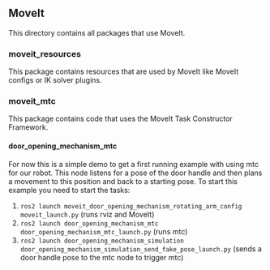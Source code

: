 ## MoveIt

This directory contains all packages that use MoveIt.

### moveit_resources

This package contains resources that are used by MoveIt like MoveIt configs or IK solver plugins.

### moveit_mtc

This package contains code that uses the MoveIt Task Constructor Framework.

#### door_opening_mechanism_mtc

For now this is a simple demo to get a first running example with using mtc for our robot. This node listens for a 
pose of the door handle and then plans a movement to this position and back to a starting pose. To start this example
you need to start the tasks:
1. `ros2 launch moveit_door_opening_mechanism_rotating_arm_config moveit_launch.py` (runs rviz and MoveIt)
2. `ros2 launch door_opening_mechanism_mtc door_opening_mechanism_mtc_launch.py` (runs mtc)
3. `ros2 launch door_opening_mechanism_simulation door_opening_mechanism_simulation_send_fake_pose_launch.py` (sends a door handle pose to the mtc node to trigger mtc)